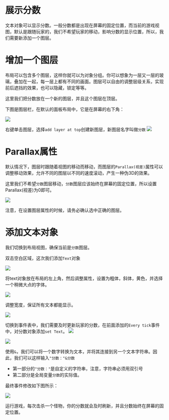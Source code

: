 # 展示分数

文本对象可以显示分数。一般分数都是出现在屏幕的固定位置，而当前的游戏视图，默认是跟随玩家的，我们不希望玩家的移动，影响分数的显示位置，所以，我们需要新添加一个图层。

# 增加一个图层

布局可以包含多个图层，这样你就可以为对象分组。你可以想象为一层又一层的玻璃，叠加在一起，每一层上都有不同的画面。图层可以自由的调整层级关系，实现前后遮挡的效果，也可以隐藏，锁定等等。

这里我们把分数放在一个新的图层，并且这个图层在顶层。

下图是图层栏，在默认的面板布局中，它是在屏幕的右下角：

![](variable/c27e71b2.png)

右键单击图层，选择`add layer at top`创建新图层，新图层名字叫做`分数`
![](variable/6adeab57.png)

# Parallax属性

默认情况下，图层时跟随着视图的移动而移动，而图层的`Parallax(视差)`属性可以调整移动效果，允许不同的图层以不同的速度滚动，产生一种伪3D的效果。

这里我们不希望`分数`图层移动，`分数`图层应该始终在屏幕的固定位置，所以设置Parallax(视差)为0即可。

![](variable/b511197e.png)

注意，在设置图层属性的时候，请务必确认选中正确的图层。

# 添加文本对象

我们切换到布局视图，确保当前是`分数`图层。

双击空白区域，这次我们添加`Text`对象

![](variable/1ce81476.png)

将text对象放在布局的左上角，然后调整属性，设置为粗体，斜体，黄色，并选择一个稍微大点的字体。

![](variable/8713382f.png)

调整宽度，保证所有文本都能显示。

![](variable/9f71773f.png)

切换到事件表中，我们需要及时更新玩家的分数，在前面添加的`Every tick`事件中，对分数对象添加`set Text`。
![](variable/baefe4a9.png)

![](variable/546c7285.png)

使用`&`，我们可以将一个数字转换为文本，并将其连接到另一个文本字符串。因此，我们可以这样输入`"分数："&分数`

- 第一部分的`"分数："`是自定义的字符串，注意，字符串必须用双引号
- 第二部分是全局变量`分数`的实际值。

最终事件修改如下图所示：

![](variable/3d6ebf1d.png)

运行游戏，每次击杀一个怪物，你的分数就会及时刷新，并且分数始终在屏幕的固定位置。




